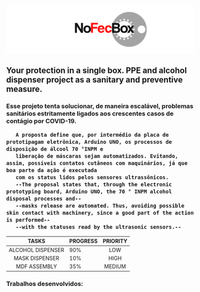 <img src="/src/nofecboxheader.png">
<h2> Your protection in a single box. PPE and alcohol dispenser project as a sanitary and preventive measure.</h2>
<p>
  <h3> Esse projeto tenta solucionar, de maneira escalável, problemas sanitários estritamente ligados aos crescentes casos de contágio por COVID-19.
       
       A proposta define que, por intermédio da placa de prototipagam eletrônica, Arduino UNO, os processos de disposição de álcool 70 °INPM e
       liberação de máscaras sejam automatizados. Evitando, assim, possíveis contatos cutâneos com maquinários, já que boa parte da ação é executada
       com os status lidos pelos sensores ultrassônicos.
       --The proposal states that, through the electronic prototyping board, Arduino UNO, the 70 ° INPM alcohol disposal processes and--
       --masks release are automated. Thus, avoiding possible skin contact with machinery, since a good part of the action is performed--
       --with the statuses read by the ultrasonic sensors.--
  </h3>
</p>

|       TASKS       | PROGRESS | PRIORITY |
|:-----------------:|----------|:--------:|
| ALCOHOL DISPENSER |    90%   |    LOW   |
| MASK DISPENSER    |    10%   |   HIGH   |
| MDF ASSEMBLY      |    35%   |  MEDIUM  |

<p>
  <h3> Trabalhos desenvolvidos: </h3>
</p>

